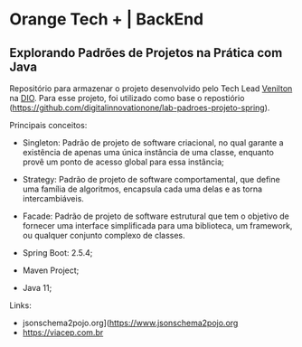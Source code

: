 # Orange Tech + | BackEnd

## Explorando Padrões de Projetos na Prática com Java

Repositório para armazenar o projeto desenvolvido pelo Tech Lead [Venilton](https://github.com/falvojr) na [DIO](https://www.dio.me/). Para esse projeto, foi utilizado como base o repostiório (https://github.com/digitalinnovationone/lab-padroes-projeto-spring). 

Principais conceitos:
* Singleton: Padrão de projeto de software criacional, no qual garante a existência de apenas uma única instância de uma classe, enquanto provê um ponto de acesso global para essa instância;
* Strategy: Padrão de projeto de software comportamental, que define uma família de algoritmos, encapsula cada uma delas e as torna intercambiáveis.
* Facade: Padrão de projeto de software estrutural que tem o objetivo de fornecer uma interface simplificada para uma biblioteca, um framework, ou qualquer conjunto complexo de classes.

* Spring Boot: 2.5.4;
* Maven Project;
* Java 11;

Links:
* jsonschema2pojo.org](https://www.jsonschema2pojo.org
* https://viacep.com.br
